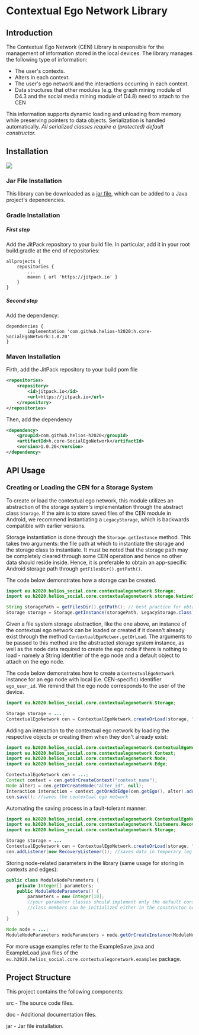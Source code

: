 # Contextual Ego Network Library

## Introduction
The Contextual Ego Network (CEN) Library is responsible for the management of information stored in the local devices. The library manages the following type of information:
- The user's contexts.
- Alters in each context.
- The user's ego network and the interactions occurring in each context.
- Data structures that other modules (e.g. the graph mining module of D4.3 and the social media mining module of D4.8) need to attach to the CEN

This information supports dynamic loading and unloading from memory while preserving pointers to data objects. Serialization is handled automatically. *All serialized classes require a (protected) default constructor.*

## Installation
[![](https://jitpack.io/v/helios-h2020/h.core-SocialEgoNetwork.svg)](https://jitpack.io/#helios-h2020/h.core-SocialEgoNetwork)

### Jar File Installation
This library can be downloaded as a [jar file](https://github.com/helios-h2020/h.core-SocialEgoNetwork/blob/master/jar/h.core-SocialEgoNetwork%201.0.3.jar), which can be added to a
Java project's dependencies.

### Gradle Installation
##### First step
Add the JitPack repository to your build file. In particular, add it in your root build.gradle at the end of repositories:

```
allprojects {
    repositories {
        ...
        maven { url 'https://jitpack.io' }
    }
}
```

##### Second step
Add the dependency:

```
dependencies {
        implementation 'com.github.helios-h2020:h.core-SocialEgoNetwork:1.0.20'
}
```

### Maven Installation
Firth, add the JitPack repository to your build pom file

```xml
<repositories>
	<repository>
	    <id>jitpack.io</id>
	    <url>https://jitpack.io</url>
	</repository>
</repositories>
```

Then, add the dependency

```xml
<dependency>
    <groupId>com.github.helios-h2020</groupId>
    <artifactId>h.core-SocialEgoNetwork</artifactId>
    <version>1.0.20</version>
</dependency>
```

## API Usage

### Creating or Loading the CEN for a Storage System
To create or load the contextual ego network, this module utilizes an abstraction of the
storage system's implementation through the abstract class `Storage`. If the aim is to
store saved files of the CEN module in Android, we recommend instantiating a `LegacyStorage`,
which is backwards compatible with earlier versions.

Storage instantiation is done through the `Storage.getInstance` method.
This takes two arguments: the file path at  which to instantiate the storage
and the storage class to instantiate. It must be noted
that the storage path may be completely cleared through some CEN operation and hence
no other data should reside inside. Hence, it is preferable to obtain an
app-specific Android storage path through `getFilesDir().getPath()`. 

The code below demonstrates how a storage can be created.


```java
import eu.h2020.helios_social.core.contextualegonetwork.Storage;
import eu.h2020.helios_social.core.contextualegonetwork.storage.NativeStorage;

String storagePath = getFilesDir().getPath(); // best practice for obtaining the android storage path
Storage storage = Storage.getInstance(storagePath, LegacyStorage.class);
```

Given a file system storage abstraction, like the one above, an instance of the 
contextual ego network can be loaded or created if it doesn't already exist through 
the method `ContextualEgoNetwor.getOrLoad`. The arguments to be passed to this method are
the abstracted storage system instance, as well as the node data required to create the
ego node if there is nothing to load - namely a String identifier of the ego node and a default
object to attach on the ego node.

The code below demonstrates how to create a `ContextualEgoNetwork` instance for an ego
node with local (i.e. CEN-specific) identifier `ego_user_id`. We remind that the ego node
corresponds to the user of the device. 

```java
import eu.h2020.helios_social.core.contextualegonetwork.Storage;

Storage storage = ...;
ContextualEgoNetwork cen = ContextualEgoNetwork.createOrLoad(storage, "ego_user_id", null);
```


Adding an interaction to the contextual ego network by loading the respective objects or creating them when they don't already exist:

```java
import eu.h2020.helios_social.core.contextualegonetwork.ContextualEgoNetwork;
import eu.h2020.helios_social.core.contextualegonetwork.Context;
import eu.h2020.helios_social.core.contextualegonetwork.Node;
import eu.h2020.helios_social.core.contextualegonetwork.Edge;

ContextualEgoNetwork cen = ...;
Context context = cen.getOrCreateContext("context_name");
Node alter1 = cen.getOrCreateNode("alter_id", null);
Interaction interaction = context.getOrAddEdge(cen.getEgo(), alter).addDetectedInteraction("interaction_type");
cen.save(); //saves the contextual ego network
```

Automating the saving process in a fault-tolerant manner:

```java
import eu.h2020.helios_social.core.contextualegonetwork.ContextualEgoNetwork;
import eu.h2020.helios_social.core.contextualegonetwork.listeners.RecoveryListener;
import eu.h2020.helios_social.core.contextualegonetwork.Storage;

Storage storage = ...
ContextualEgoNetwork cen = ContextualEgoNetwork.createOrLoad(storage, "ego_user_id", null);
cen.addListener(new RecoveryListener()); //saves data in temporary log files that are resistant to device errors
```


Storing node-related parameters in the library (same usage for storing in contexts and edges):

```java
public class ModuleNodeParameters {
	private Integer[] parameters;
	public ModuleNodeParameters() {
		parameters = new Integer[10];
		//your parameter classes should implement only the default constructor (this enables the constructor-as-default-value) logic
		//class members can be initialized either in the constructor or when first needed
	}
}

Node node = ...;
ModuleNodeParameters nodeParameters = node.getOrCreateInstance(ModuleNodeParameters.class); //calls the default constructor
```

For more usage examples refer to the ExampleSave.java and ExampleLoad.java files of the `eu.h2020.helios_social.core.contextualegonetwork.examples` package.

## Project Structure
This project contains the following components:

src - The source code files.

doc - Additional documentation files.

jar - Jar file installation.